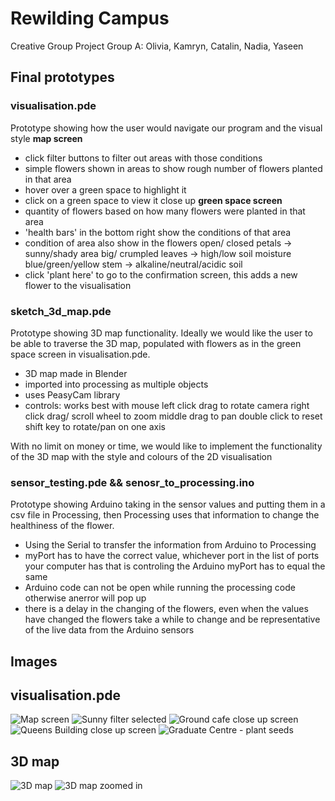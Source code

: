 # Rewilding Campus
Creative Group Project Group A:
Olivia, Kamryn, Catalin, Nadia, Yaseen

## Final prototypes

### visualisation.pde
Prototype showing how the user would navigate our program and the visual style
**map screen**
- click filter buttons to filter out areas with those conditions
- simple flowers shown in areas to show rough number of flowers planted in that area
- hover over a green space to highlight it
- click on a green space to view it close up
**green space screen**
- quantity of flowers based on how many flowers were planted in that area
- 'health bars' in the bottom right show the conditions of that area
- condition of area also show in the flowers 
    open/ closed petals -> sunny/shady area
    big/ crumpled leaves -> high/low soil moisture
    blue/green/yellow stem -> alkaline/neutral/acidic soil
- click 'plant here' to go to the confirmation screen, this adds a new flower to the visualisation

### sketch_3d_map.pde
Prototype showing 3D map functionality. Ideally we would like the user to be able to traverse the 3D map, populated with flowers as in the green space screen in visualisation.pde. 
- 3D map made in Blender
- imported into processing as multiple objects
- uses PeasyCam library
- controls:
    works best with mouse
    left click drag to rotate camera
    right click drag/ scroll wheel to zoom
    middle drag to pan
    double click to reset
    shift key to rotate/pan on one axis

With no limit on money or time, we would like to implement the functionality of the 3D map with the style and colours of the 2D visualisation

### sensor_testing.pde && senosr_to_processing.ino
Prototype showing Arduino taking in the sensor values and putting them in a csv file in Processing, then Processing uses that information to change the healthiness of the flower.
- Using the Serial to transfer the information from Arduino to Processing
- myPort has to have the correct value, whichever port in the list of ports your computer has that is controling the Arduino myPort has to equal the same
- Arduino code can not be open while running the processing code otherwise anerror will pop up
- there is a delay in the changing of the flowers, even when the values have changed the flowers take a while to change and be representative of the live data from the Arduino sensors


## Images
## visualisation.pde

![Map screen](https://user-images.githubusercontent.com/95420080/230772210-17243def-2d79-4d9d-8381-b692ac66dd83.png) 
![Sunny filter selected](https://user-images.githubusercontent.com/95420080/230772223-688fbc1e-19b5-4f19-b3b1-e1f5e342725e.png)
![Ground cafe close up screen](https://user-images.githubusercontent.com/95420080/230772232-fca7324b-fc88-4d3e-acd0-3374cbd00501.png)
![Queens Building close up screen](https://user-images.githubusercontent.com/95420080/230772240-9ced74c9-1d82-4141-bbdf-7a49f6ddc67d.png)
![Graduate Centre - plant seeds](https://user-images.githubusercontent.com/95420080/230774872-1f5a6f33-c2c8-460e-b775-ec39d99509ca.png)

## 3D map
![3D map](https://user-images.githubusercontent.com/95420080/230772627-33f8b590-7b7a-4fa2-b42c-a98f439be5ec.png)
![3D map zoomed in](https://user-images.githubusercontent.com/95420080/230772649-a82df36e-6c69-4d17-8192-caf23573f6fa.png)


